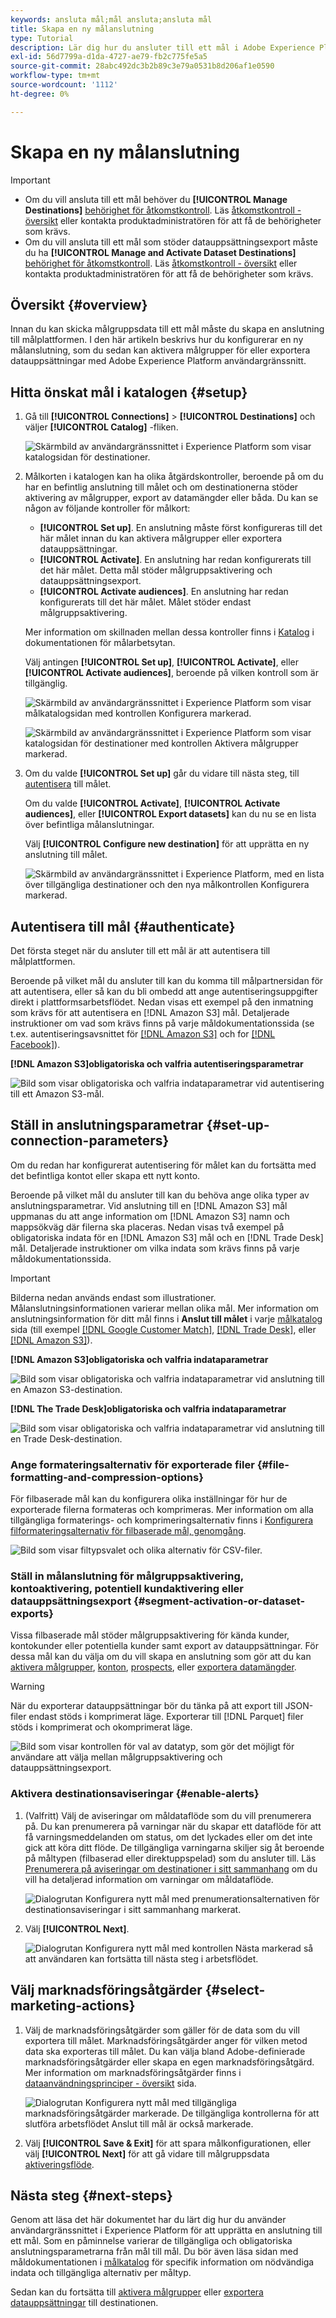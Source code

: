 ```yaml
---
keywords: ansluta mål;mål ansluta;ansluta mål
title: Skapa en ny målanslutning
type: Tutorial
description: Lär dig hur du ansluter till ett mål i Adobe Experience Platform, aktiverar aviseringar och konfigurerar marknadsföringsåtgärder för det anslutna målet.
exl-id: 56d7799a-d1da-4727-ae79-fb2c775fe5a5
source-git-commit: 28abc492dc3b2b89c3e79a0531b8d206af1e0590
workflow-type: tm+mt
source-wordcount: '1112'
ht-degree: 0%

---
```


# Skapa en ny målanslutning

>[!IMPORTANT]
> 
>* Om du vill ansluta till ett mål behöver du **[!UICONTROL Manage Destinations]** [behörighet för åtkomstkontroll](/help/access-control/home.md#permissions). Läs [åtkomstkontroll - översikt](/help/access-control/ui/overview.md) eller kontakta produktadministratören för att få de behörigheter som krävs.
>* Om du vill ansluta till ett mål som stöder datauppsättningsexport måste du ha **[!UICONTROL Manage and Activate Dataset Destinations]** [behörighet för åtkomstkontroll](/help/access-control/home.md#permissions). Läs [åtkomstkontroll - översikt](/help/access-control/ui/overview.md) eller kontakta produktadministratören för att få de behörigheter som krävs.

## Översikt {#overview}

Innan du kan skicka målgruppsdata till ett mål måste du skapa en anslutning till målplattformen. I den här artikeln beskrivs hur du konfigurerar en ny målanslutning, som du sedan kan aktivera målgrupper för eller exportera datauppsättningar med Adobe Experience Platform användargränssnitt.

## Hitta önskat mål i katalogen {#setup}

1. Gå till **[!UICONTROL Connections]** > **[!UICONTROL Destinations]** och väljer **[!UICONTROL Catalog]** -fliken.

   ![Skärmbild av användargränssnittet i Experience Platform som visar katalogsidan för destinationer.](../assets/ui/connect-destinations/catalog.png)

2. Målkorten i katalogen kan ha olika åtgärdskontroller, beroende på om du har en befintlig anslutning till målet och om destinationerna stöder aktivering av målgrupper, export av datamängder eller båda. Du kan se någon av följande kontroller för målkort:

   * **[!UICONTROL Set up]**. En anslutning måste först konfigureras till det här målet innan du kan aktivera målgrupper eller exportera datauppsättningar.
   * **[!UICONTROL Activate]**. En anslutning har redan konfigurerats till det här målet. Detta mål stöder målgruppsaktivering och datauppsättningsexport.
   * **[!UICONTROL Activate audiences]**. En anslutning har redan konfigurerats till det här målet. Målet stöder endast målgruppsaktivering.

   Mer information om skillnaden mellan dessa kontroller finns i [Katalog](../ui/destinations-workspace.md#catalog) i dokumentationen för målarbetsytan.

   Välj antingen **[!UICONTROL Set up]**, **[!UICONTROL Activate]**, eller **[!UICONTROL Activate audiences]**, beroende på vilken kontroll som är tillgänglig.

   ![Skärmbild av användargränssnittet i Experience Platform som visar målkatalogsidan med kontrollen Konfigurera markerad.](../assets/ui/connect-destinations/set-up.png)

   ![Skärmbild av användargränssnittet i Experience Platform som visar katalogsidan för destinationer med kontrollen Aktivera målgrupper markerad.](../assets/ui/connect-destinations/activate-segments.png)

3. Om du valde **[!UICONTROL Set up]** går du vidare till nästa steg, till [autentisera](#authenticate) till målet.

   Om du valde **[!UICONTROL Activate]**, **[!UICONTROL Activate audiences]**, eller **[!UICONTROL Export datasets]** kan du nu se en lista över befintliga målanslutningar.

   Välj **[!UICONTROL Configure new destination]** för att upprätta en ny anslutning till målet.

   ![Skärmbild av användargränssnittet i Experience Platform, med en lista över tillgängliga destinationer och den nya målkontrollen Konfigurera markerad.](../assets/ui/connect-destinations/configure-new-destination.png)

## Autentisera till mål {#authenticate}

Det första steget när du ansluter till ett mål är att autentisera till målplattformen.

Beroende på vilket mål du ansluter till kan du komma till målpartnersidan för att autentisera, eller så kan du bli ombedd att ange autentiseringsuppgifter direkt i plattformsarbetsflödet. Nedan visas ett exempel på den inmatning som krävs för att autentisera en [!DNL Amazon S3] mål. Detaljerade instruktioner om vad som krävs finns på varje måldokumentationssida (se t.ex. autentiseringsavsnittet för [[!DNL Amazon S3]](/help/destinations/catalog/cloud-storage/amazon-s3.md#authenticate) och for [[!DNL Facebook]](/help/destinations/catalog/social/facebook.md#authenticate)).

**[!DNL Amazon S3]obligatoriska och valfria autentiseringsparametrar**

![Bild som visar obligatoriska och valfria indataparametrar vid autentisering till ett Amazon S3-mål.](../assets/ui/connect-destinations/authenticate-amazon-s3-example.png)

## Ställ in anslutningsparametrar {#set-up-connection-parameters}

Om du redan har konfigurerat autentisering för målet kan du fortsätta med det befintliga kontot eller skapa ett nytt konto.

Beroende på vilket mål du ansluter till kan du behöva ange olika typer av anslutningsparametrar. Vid anslutning till en [!DNL Amazon S3] mål uppmanas du att ange information om [!DNL Amazon S3] namn och mappsökväg där filerna ska placeras. Nedan visas två exempel på obligatoriska indata för en [!DNL Amazon S3] mål och en [!DNL Trade Desk] mål. Detaljerade instruktioner om vilka indata som krävs finns på varje måldokumentationssida.

>[!IMPORTANT]
>
>Bilderna nedan används endast som illustrationer. Målanslutningsinformationen varierar mellan olika mål. Mer information om anslutningsinformation för ditt mål finns i **Anslut till målet** i varje [målkatalog](../catalog/overview.md) sida (till exempel [[!DNL Google Customer Match]](../catalog/advertising/google-customer-match.md#connect), [[!DNL Trade Desk]](/help/destinations/catalog/advertising/tradedesk.md#connect), eller [[!DNL Amazon S3]](/help/destinations/catalog/cloud-storage/amazon-s3.md#destination-details)).

**[!DNL Amazon S3]obligatoriska och valfria indataparametrar**

![Bild som visar obligatoriska och valfria indataparametrar vid anslutning till en Amazon S3-destination.](../assets/ui/connect-destinations/connect-destination-amazons3-example.png)

**[!DNL The Trade Desk]obligatoriska och valfria indataparametrar**

![Bild som visar obligatoriska och valfria indataparametrar vid anslutning till en Trade Desk-destination.](../assets/ui/connect-destinations/connect-destination-trade-desk-example.png)

### Ange formateringsalternativ för exporterade filer {#file-formatting-and-compression-options}

För filbaserade mål kan du konfigurera olika inställningar för hur de exporterade filerna formateras och komprimeras. Mer information om alla tillgängliga formaterings- och komprimeringsalternativ finns i [Konfigurera filformateringsalternativ för filbaserade mål, genomgång](/help/destinations/ui/batch-destinations-file-formatting-options.md).

![Bild som visar filtypsvalet och olika alternativ för CSV-filer.](/help/destinations/assets/ui/connect-destinations/file-formatting-options.png)

### Ställ in målanslutning för målgruppsaktivering, kontoaktivering, potentiell kundaktivering eller datauppsättningsexport {#segment-activation-or-dataset-exports}

Vissa filbaserade mål stöder målgruppsaktivering för kända kunder, kontokunder eller potentiella kunder samt export av datauppsättningar. För dessa mål kan du välja om du vill skapa en anslutning som gör att du kan [aktivera målgrupper](/help/destinations/ui/activate-batch-profile-destinations.md), [konton](/help/destinations/ui/activate-account-audiences.md), [prospects](/help/destinations/ui/activate-prospect-audiences.md), eller [exportera datamängder](/help/destinations/ui/export-datasets.md).

>[!WARNING]
>
>När du exporterar datauppsättningar bör du tänka på att export till JSON-filer endast stöds i komprimerat läge. Exporterar till [!DNL Parquet] filer stöds i komprimerat och okomprimerat läge.

![Bild som visar kontrollen för val av datatyp, som gör det möjligt för användare att välja mellan målgruppsaktivering och datauppsättningsexport.](/help/destinations/assets/ui/connect-destinations/data-type-selection.png)

### Aktivera destinationsaviseringar {#enable-alerts}

1. (Valfritt) Välj de aviseringar om måldataflöde som du vill prenumerera på. Du kan prenumerera på varningar när du skapar ett dataflöde för att få varningsmeddelanden om status, om det lyckades eller om det inte gick att köra ditt flöde. De tillgängliga varningarna skiljer sig åt beroende på måltypen (filbaserad eller direktuppspelad) som du ansluter till. Läs [Prenumerera på aviseringar om destinationer i sitt sammanhang](alerts.md) om du vill ha detaljerad information om varningar om måldataflöde.

   ![Dialogrutan Konfigurera nytt mål med prenumerationsalternativen för destinationsaviseringar i sitt sammanhang markerat.](../assets/ui/connect-destinations/subscribe-to-alerts.png)

2. Välj **[!UICONTROL Next]**.

   ![Dialogrutan Konfigurera nytt mål med kontrollen Nästa markerad så att användaren kan fortsätta till nästa steg i arbetsflödet.](../assets/ui/connect-destinations/next.png)

## Välj marknadsföringsåtgärder {#select-marketing-actions}

1. Välj de marknadsföringsåtgärder som gäller för de data som du vill exportera till målet. Marknadsföringsåtgärder anger för vilken metod data ska exporteras till målet. Du kan välja bland Adobe-definierade marknadsföringsåtgärder eller skapa en egen marknadsföringsåtgärd. Mer information om marknadsföringsåtgärder finns i [dataanvändningsprinciper - översikt](../../data-governance/policies/overview.md) sida.

   ![Dialogrutan Konfigurera nytt mål med tillgängliga marknadsföringsåtgärder markerade. De tillgängliga kontrollerna för att slutföra arbetsflödet Anslut till mål är också markerade.](../assets/ui/connect-destinations/governance.png)

2. Välj **[!UICONTROL Save & Exit]** för att spara målkonfigurationen, eller välj **[!UICONTROL Next]** för att gå vidare till målgruppsdata [aktiveringsflöde](activation-overview.md).

## Nästa steg {#next-steps}

Genom att läsa det här dokumentet har du lärt dig hur du använder användargränssnittet i Experience Platform för att upprätta en anslutning till ett mål. Som en påminnelse varierar de tillgängliga och obligatoriska anslutningsparametrarna från mål till mål. Du bör även läsa sidan med måldokumentationen i [målkatalog](/help/destinations/catalog/overview.md) för specifik information om nödvändiga indata och tillgängliga alternativ per måltyp.

Sedan kan du fortsätta till [aktivera målgrupper](/help/destinations/ui/activation-overview.md) eller [exportera datauppsättningar](/help/destinations/ui/export-datasets.md) till destinationen.